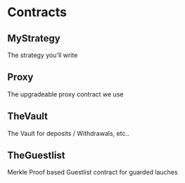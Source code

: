# Contracts

## MyStrategy

The strategy you'll write

## Proxy

The upgradeable proxy contract we use

## TheVault

The Vault for deposits / Withdrawals, etc..

## TheGuestlist

Merkle Proof based Guestlist contract for guarded lauches